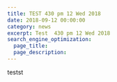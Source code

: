 ```yaml
---
title: TEST 430 pm 12 Wed 2018
date: 2018-09-12 00:00:00
category: news
excerpt: Test  430 pm 12 Wed 2018
search_engine_optimization:
  page_title:
  page_description:
---
```


testst
